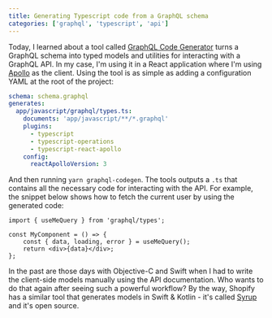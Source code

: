 ```yaml
---
title: Generating Typescript code from a GraphQL schema
categories: ['graphql', 'typescript', 'api']
---
```


Today, I learned about a tool called [GraphQL Code Generator](https://graphql-code-generator.com/) turns a GraphQL schema into typed models and utilities for interacting with a GraphQL API. In my case, I'm using it in a React application where I'm using [Apollo](https://www.apollographql.com/) as the client. Using the tool is as simple as adding a configuration YAML at the root of the project:

```yaml
schema: schema.graphql
generates:
  app/javascript/graphql/types.ts:
    documents: 'app/javascript/**/*.graphql'
    plugins:
      - typescript
      - typescript-operations
      - typescript-react-apollo
    config:
      reactApolloVersion: 3
```

And then running `yarn graphql-codegen`. The tools outputs a `.ts` that contains all the necessary code for interacting with the API. For example, the snippet below shows how to fetch the current user by using the generated code:

```language-jsx
import { useMeQuery } from 'graphql/types';

const MyComponent = () => {
	const { data, loading, error } = useMeQuery();
	return <div>{data}</div>;
};
```

In the past are those days with Objective-C and Swift when I had to write the client-side models manually using the API documentation. Who wants to do that again after seeing such a powerful workflow? By the way, Shopify has a similar tool that generates models in Swift & Kotlin - it's called [Syrup](https://github.com/shopify/syrup) and it's open source.
